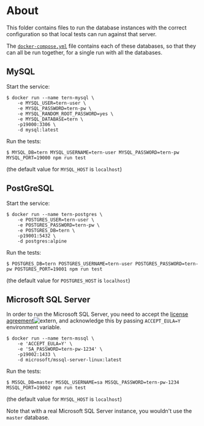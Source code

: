 # About

This folder contains files to run the database instances with the correct configuration so that local tests can run against that server.

The [`docker-compose.yml`](docker-compose.yml) file contains each of these databases, so that they can all be run together, for a single run with all the databases.

## MySQL

Start the service:

```(bash)
$ docker run --name tern-mysql \
    -e MYSQL_USER=tern-user \
    -e MYSQL_PASSWORD=tern-pw \
    -e MYSQL_RANDOM_ROOT_PASSWORD=yes \
    -e MYSQL_DATABASE=tern \
    -p19000:3306 \
    -d mysql:latest
```

Run the tests:

```(bash)
$ MYSQL_DB=tern MYSQL_USERNAME=tern-user MYSQL_PASSWORD=tern-pw MYSQL_PORT=19000 npm run test
```

(the default value for `MYSQL_HOST` is `localhost`)


## PostGreSQL

Start the service:

```(bash)
$ docker run --name tern-postgres \
    -e POSTGRES_USER=tern-user \
    -e POSTGRES_PASSWORD=tern-pw \
    -e POSTGRES_DB=tern \
    -p19001:5432 \
    -d postgres:alpine
```

Run the tests:

```(bash)
$ POSTGRES_DB=tern POSTGRES_USERNAME=tern-user POSTGRES_PASSWORD=tern-pw POSTGRES_PORT=19001 npm run test
```

(the default value for `POSTGRES_HOST` is `localhost`)


## Microsoft SQL Server

In order to run the Microsoft SQL Server, you need to accept the [license agreement](https://go.microsoft.com/fwlink/?linkid=857698)![extern](../../site/img/extern.svg), and acknowledge this by passing `ACCEPT_EULA=Y` environment variable.

```(bash)
$ docker run --name tern-mssql \
    -e 'ACCEPT_EULA=Y' \
    -e 'SA_PASSWORD=tern-pw-1234' \
    -p19002:1433 \
    -d microsoft/mssql-server-linux:latest
```

Run the tests:

```(bash)
$ MSSQL_DB=master MSSQL_USERNAME=sa MSSQL_PASSWORD=tern-pw-1234 MSSQL_PORT=19002 npm run test
```

(the default value for `MYSQL_HOST` is `localhost`)

Note that with a real Microsoft SQL Server instance, you wouldn't use the `master` database.
